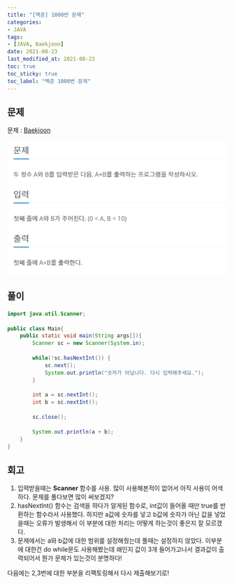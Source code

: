 ```yaml
---
title: "[백준] 1000번 문제"
categories:
- JAVA
tags: 
- [JAVA, Baekjoon]
date: 2021-08-23
last_modified_at: 2021-08-23
toc: true
toc_sticky: true
toc_label: "백준 1000번 문제"
---
```


## 문제

문제 : [Baekjoon][Baekjoon]

[Baekjoon]: https://www.acmicpc.net/problem/1000

![img](/image/bj_1000.PNG)

## 풀이

```java
import java.util.Scanner;

public class Main{
    public static void main(String args[]){
        Scanner sc = new Scanner(System.in);

        while(!sc.hasNextInt()) {
            sc.next();
            System.out.println("숫자가 아닙니다. 다시 입력해주세요.");
        }

        int a = sc.nextInt();
        int b = sc.nextInt();

        sc.close();

        System.out.println(a + b);
    }
}
```

## 회고

1. 입력받을때는 **Scanner** 함수를 사용. 많이 사용해본적이 없어서 아직 사용이 어색하다. 문제를 풀다보면 많이 써보겠지?
2. hasNextInt() 함수는 검색을 하다가 알게된 함수로, int값이 들어올 때만 true를 반환하는 함수라서 사용했다. 하지만 a값에 숫자를 넣고 b값에 숫자가 아닌 값을 넣었을때는 오류가 발생해서 이 부분에 대한 처리는 어떻게 하는것이 좋은지 잘 모르겠다.
3. 문제에서는 a와 b값에 대한 범위를 설정해줬는데 풀때는 설정하지 않았다. 이부분에 대한건 do while문도 사용해봤는데 왜인지 값이 3개 들어가고나서 결과값이 출력되어서 뭔가 문제가 있는것이 분명하다!

다음에는 2,3번에 대한 부분을 리팩토링해서 다시 제출해보기로!